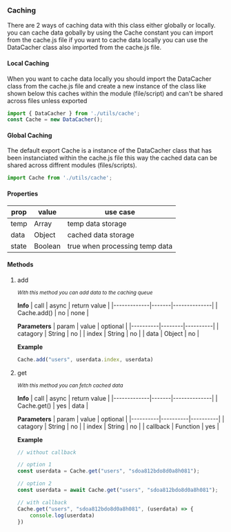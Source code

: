 ### Caching
There are 2 ways of caching data with this class either globally or locally. you can cache data gobally by using the Cache constant you can import from the cache.js file if you want to cache data locally you can use the DataCacher class also imported from the cache.js file.

#### Local Caching
When you want to cache data locally you should import the DataCacher class from the cache.js file and create a new instance of the class like shown below this caches within the module (file/script) and can't be shared across files unless exported
```js
import { DataCacher } from './utils/cache';
const Cache = new DataCacher();
```

#### Global Caching
The default export Cache is a instance of the DataCacher class that has been instanciated within the cache.js file this way the cached data can be shared across diffrent modules (files/scripts).
```js
import Cache from './utils/cache';
```

#### Properties
| prop  | value   | use case                       |
|-------|---------|--------------------------------|
| temp  | Array   | temp data storage              |
| data  | Object  | cached data storage            |
| state | Boolean | true when processing temp data |

#### Methods
1. add

	<small>_With this method you can add data to the caching queue_</small>

	<strong>Info</strong>
	| call        | async | return value |
	|-------------|-------|--------------|
	| Cache.add() | no    | none         |

	<strong>Parameters</strong>
	| param    | value  | optional |
	|----------|--------|----------|
	| catagory | String | no       |
	| index    | String | no       |
	| data     | Object | no       |

	<strong>Example</strong>
	```js
	Cache.add("users", userdata.index, userdata)
	```

1. get

	<small>_With this method you can fetch cached data_</small>

	<strong>Info</strong>
	| call        | async | return value |
	|-------------|-------|--------------|
	| Cache.get() | yes   | data         |

	<strong>Parameters</strong>
	| param    | value    | optional |
	|----------|----------|----------|
	| catagory | String   | no       |
	| index    | String   | no       |
	| callback | Function | yes       |

	<strong>Example</strong>
	```js
	// without callback

	// option 1
	const userdata = Cache.get("users", "sdoa812bdo8d0a8h081");

	// option 2
	const userdata = await Cache.get("users", "sdoa812bdo8d0a8h081");

	// with callback
	Cache.get("users", "sdoa812bdo8d0a8h081", (userdata) => {
		console.log(userdata)
	})
	```